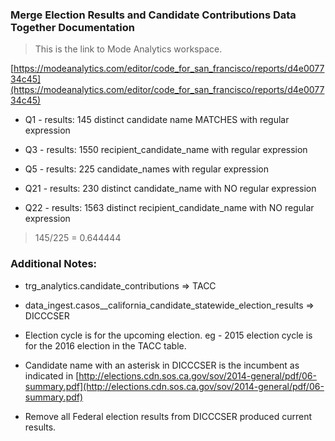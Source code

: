 ### Merge Election Results and Candidate Contributions Data Together Documentation

> This is the link to Mode Analytics workspace.

[https://modeanalytics.com/editor/code_for_san_francisco/reports/d4e007734c45](https://modeanalytics.com/editor/code_for_san_francisco/reports/d4e007734c45)

* Q1 - results: 145 distinct candidate name MATCHES with regular expression
* Q3 - results: 1550 recipient_candidate_name with regular expression
* Q5 - results: 225 candidate_names with regular expression

* Q21 - results: 230 distinct candidate_name with NO regular expression
* Q22 - results: 1563 distinct recipient_candidate_name with NO regular expression

> 145/225 =  0.644444

### Additional Notes:

* trg_analytics.candidate_contributions => TACC
 
* data_ingest.casos__california_candidate_statewide_election_results => DICCCSER

* Election cycle is for the upcoming election. eg - 2015 election cycle is for the 2016 election in the TACC table.

* Candidate name with an asterisk in DICCCSER is the incumbent as indicated in [http://elections.cdn.sos.ca.gov/sov/2014-general/pdf/06-summary.pdf](http://elections.cdn.sos.ca.gov/sov/2014-general/pdf/06-summary.pdf)

* Remove all Federal election results from DICCCSER produced current results.


